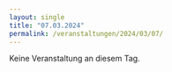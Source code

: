 ```yaml
---
layout: single
title: "07.03.2024"
permalink: /veranstaltungen/2024/03/07/
---
```


Keine Veranstaltung an diesem Tag.

